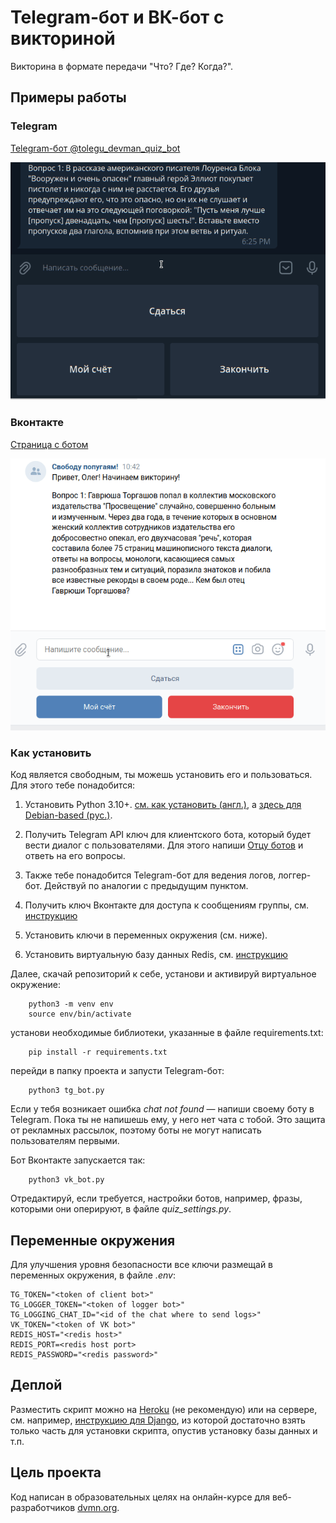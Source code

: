 # Telegram-бот и ВК-бот с викториной

Викторина в формате передачи "Что? Где? Когда?".

## Примеры работы

### Telegram
[Telegram-бот @tolegu_devman_quiz_bot](https://t.me/tolegu_devman_quiz_bot)

![Демонстрация работы Telegam бота](tg_bot.gif)

### Вконтакте

[Страница с ботом](https://vk.com/ogranicheniyam_net)

![Демонстрация работы Telegam бота](vk_bot.gif)

### Как установить

Код является свободным, ты можешь установить его и пользоваться. Для этого тебе понадобится:

1. Установить Python 3.10+. [см. как установить (англ.)](https://realpython.com/installing-python/), а [здесь для Debian-based (рус.)](http://userone.ru/?q=node/41).

2. Получить Telegram API ключ для клиентского бота, который будет вести диалог с пользователями. Для этого напиши [Отцу ботов](https://telegram.me/BotFather) и ответь на его вопросы.

3. Также тебе понадобится Telegram-бот для ведения логов, логгер-бот. Действуй по аналогии с предыдущим пунктом.

4. Получить ключ Вконтакте для доступа к сообщениям группы, см. [инструкцию](https://vk.com/dev/bots_docs?f=1.1.%20%D0%9F%D0%BE%D0%BB%D1%83%D1%87%D0%B5%D0%BD%D0%B8%D0%B5%20%D0%BA%D0%BB%D1%8E%D1%87%D0%B0%20%D0%B4%D0%BE%D1%81%D1%82%D1%83%D0%BF%D0%B0)

5. Установить ключи в переменных окружения (см. ниже).
6. Установить виртуальную базу данных Redis, см. [инструкцию](https://docs.redis.com/latest/rs/references/client_references/client_python/) 

Далее, скачай репозиторий к себе, установи и активируй виртуальное окружение:
```
    python3 -m venv env
    source env/bin/activate
```
установи необходимые библиотеки, указанные в файле requirements.txt:
```
    pip install -r requirements.txt
```
перейди в папку проекта и запусти Telegram-бот:
```
    python3 tg_bot.py
```
Если у тебя возникает ошибка *chat not found* — напиши своему боту в Telegram. Пока ты не напишешь ему, у него нет чата с тобой. Это защита от рекламных рассылок, поэтому боты не могут написать пользователям первыми.

Бот Вконтакте запускается так:
```
    python3 vk_bot.py
```

Отредактируй, если требуется, настройки ботов, например, фразы, которыми они оперируют, в файле *quiz_settings.py*.

## Переменные окружения

Для улучшения уровня безопасности все ключи размещай в переменных окружения, в файле *.env*:

```
TG_TOKEN="<token of client bot>"
TG_LOGGER_TOKEN="<token of logger bot>"
TG_LOGGING_CHAT_ID="<id of the chat where to send logs>"
VK_TOKEN="<token of VK bot>"
REDIS_HOST="<redis host>"
REDIS_PORT=<redis host port>
REDIS_PASSWORD="<redis password>"
```

## Деплой

Разместить скрипт можно на [Heroku](https://devcenter.heroku.com/articles/getting-started-with-python) (не рекомендую) или на сервере, см. например, [инструкцию для Django](https://habr.com/ru/post/501414/), из которой достаточно взять только часть для установки скрипта, опустив установку базы данных и т.п.

## Цель проекта

Код написан в образовательных целях на онлайн-курсе для веб-разработчиков [dvmn.org](https://dvmn.org/).
